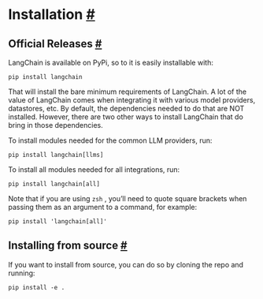 


 Installation
 [#](#installation "Permalink to this headline")
===============================================================




 Official Releases
 [#](#official-releases "Permalink to this headline")
-------------------------------------------------------------------------



 LangChain is available on PyPi, so to it is easily installable with:
 





```
pip install langchain

```




 That will install the bare minimum requirements of LangChain.
A lot of the value of LangChain comes when integrating it with various model providers, datastores, etc.
By default, the dependencies needed to do that are NOT installed.
However, there are two other ways to install LangChain that do bring in those dependencies.
 



 To install modules needed for the common LLM providers, run:
 





```
pip install langchain[llms]

```




 To install all modules needed for all integrations, run:
 





```
pip install langchain[all]

```




 Note that if you are using
 `zsh`
 , you’ll need to quote square brackets when passing them as an argument to a command, for example:
 





```
pip install 'langchain[all]'

```






 Installing from source
 [#](#installing-from-source "Permalink to this headline")
-----------------------------------------------------------------------------------



 If you want to install from source, you can do so by cloning the repo and running:
 





```
pip install -e .

```






